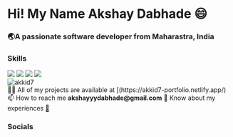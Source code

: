 <h1 align="left">Hi! My Name Akshay Dabhade 😄</h1>
<h3 align="left">🌏A passionate software developer from Maharastra, India</h3>

<h3>Skills</h3>
  <div class="skill-icons"> 
     <img src="https://skillicons.dev/icons?i=html,css" />
    <img src="https://skillicons.dev/icons?i=cpp,java" />
    <img src="https://skillicons.dev/icons?i=js,react" />
    <img src="https://skillicons.dev/icons?i=sqlite,git" />
  </div>
  <div>
      <img align="center" src="https://github-readme-stats.vercel.app/api/top-langs?username=akkid7&show_icons=true&locale=en&layout=compact" alt="akkid7" />
  </div>
    
  <div>
👨‍💻 All of my projects are available at [(https://akkid7-portfolio.netlify.app/) <br/>
📫 How to reach me <b>akshayyydabhade@gmail.com</b>  
🏢 Know about my experiences <a href="https://www.linkedin.com/in/akkid7/overlay/1709964042938/single-media-viewer/?profileId=ACoAADkvGnUBRmn1sqglec2i_xaoNhXCg3JLzk0](https://www.linkedin.com/in/akkid7/overlay/1709964042938/single-media-viewer/?profileId=ACoAADkvGnUBRmn1sqglec2i_xaoNhXCg3JLzk0)">📄</a>
  </div>

<h3 align="left">Socials</h3>
